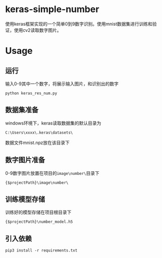 # keras-simple-number
使用keras框架实现的一个简单0到9数字识别。使用mnist数据集进行训练和验证，使用cv2读取数字图片。


# Usage

## 运行
输入0-9其中一个数字，将展示输入图片，和识别出的数字
```
python keras_res_num.py
```

## 数据集准备
windows环境下，keras读取数据集的默认目录为
```
C:\Users\xxxx\.keras\datasets\
```
数据文件mnist.npz放在该目录下

## 数字图片准备
0-9数字图片放置在项目的`image\number\`目录下
```
{$projectPath}\image\number\
```

## 训练模型存储
训练好的模型存储在项目根目录下
```
{$projectPath}\number_model.h5
```

## 引入依赖
```
pip3 install -r requirements.txt
```

